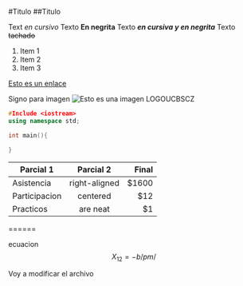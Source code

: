 #Titulo
##Titulo

Text *en cursivo*
Texto **En negrita**
Texto ***en cursiva y en negrita***
Texto ~~tachado~~

1. Item 1
2. Item 2
3. Item 3

[Esto es un enlace](https://github.com/adam-p/markdown-here/wiki/Markdown-Cheatsheet)

Signo para imagen 
![Esto es una imagen LOGOUCBSCZ](https://www.ucbscz.edu.bo/public/Imagenes/logo_ucbscz_2019.png)

```c++
#Include <iostream>
using namespace std;

int main(){

}
```

| Parcial 1     | Parcial 2     | Final |
| ------------- |:-------------:| -----:|
| Asistencia    | right-aligned | $1600 |
| Participacion | centered      |   $12 |
| Practicos     | are neat      |    $1 |

======

ecuacion
$$ X_{12} = {-b/pm/} $$

Voy a modificar el archivo
